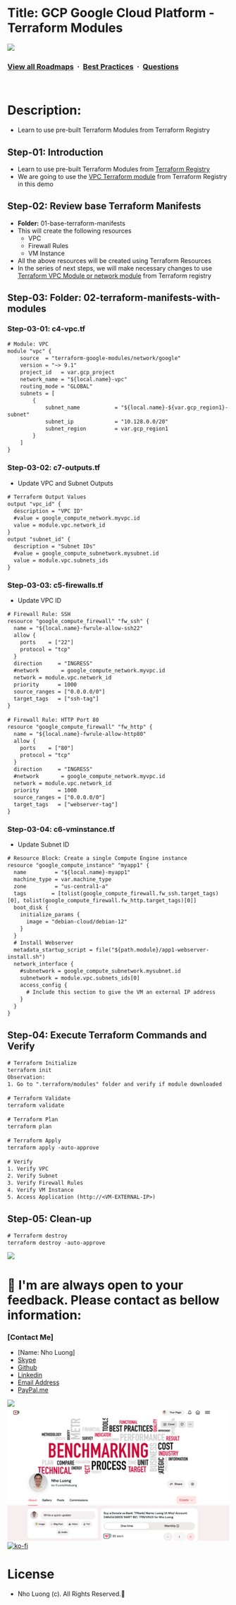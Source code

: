 # Title: GCP Google Cloud Platform - Terraform Modules

![](https://i.imgur.com/waxVImv.png)
### [View all Roadmaps](https://github.com/nholuongut/all-roadmaps) &nbsp;&middot;&nbsp; [Best Practices](https://github.com/nholuongut/all-roadmaps/blob/main/public/best-practices/) &nbsp;&middot;&nbsp; [Questions](https://www.linkedin.com/in/nholuong/)
<br/>

# Description:
-  Learn to use pre-built Terraform Modules from Terraform Registry

## Step-01: Introduction
- Learn to use pre-built Terraform Modules from [Terraform Registry](https://registry.terraform.io/browse/modules?provider=google)
- We are going to use the [VPC Terraform module](https://registry.terraform.io/modules/terraform-google-modules/network/google/latest) from Terraform Registry in this demo

## Step-02: Review base Terraform Manifests
- **Folder:** 01-base-terraform-manifests
- This will create the following resources
  - VPC
  - Firewall Rules
  - VM Instance
- All the above resources will be created using Terraform Resources
- In the series of next steps, we will make necessary changes to use [Terraform VPC Module or network module](https://registry.terraform.io/modules/terraform-google-modules/network/google/latest) from Terraform registry  

## Step-03: Folder: 02-terraform-manifests-with-modules
### Step-03-01: c4-vpc.tf
```hcl
# Module: VPC
module "vpc" {
    source  = "terraform-google-modules/network/google"
    version = "~> 9.1"
    project_id   = var.gcp_project
    network_name = "${local.name}-vpc"
    routing_mode = "GLOBAL"
    subnets = [
        {
            subnet_name           = "${local.name}-${var.gcp_region1}-subnet"
            subnet_ip             = "10.128.0.0/20"
            subnet_region         = var.gcp_region1
        }
    ] 
}
```

### Step-03-02: c7-outputs.tf
- Update VPC and Subnet Outputs
```hcl
# Terraform Output Values
output "vpc_id" {
  description = "VPC ID"
  #value = google_compute_network.myvpc.id 
  value = module.vpc.network_id
}
output "subnet_id" {
  description = "Subnet IDs"
  #value = google_compute_subnetwork.mysubnet.id   
  value = module.vpc.subnets_ids
}
```

### Step-03-03: c5-firewalls.tf
- Update VPC ID
```hcl
# Firewall Rule: SSH
resource "google_compute_firewall" "fw_ssh" {
  name = "${local.name}-fwrule-allow-ssh22"
  allow {
    ports    = ["22"]
    protocol = "tcp"
  }
  direction     = "INGRESS"
  #network       = google_compute_network.myvpc.id 
  network = module.vpc.network_id
  priority      = 1000
  source_ranges = ["0.0.0.0/0"]
  target_tags   = ["ssh-tag"]
}

# Firewall Rule: HTTP Port 80
resource "google_compute_firewall" "fw_http" {
  name = "${local.name}-fwrule-allow-http80"
  allow {
    ports    = ["80"]
    protocol = "tcp"
  }
  direction     = "INGRESS"
  #network       = google_compute_network.myvpc.id 
  network = module.vpc.network_id
  priority      = 1000
  source_ranges = ["0.0.0.0/0"]
  target_tags   = ["webserver-tag"]
}
```

### Step-03-04: c6-vminstance.tf
- Update Subnet ID
```hcl
# Resource Block: Create a single Compute Engine instance
resource "google_compute_instance" "myapp1" {
  name         = "${local.name}-myapp1"
  machine_type = var.machine_type
  zone         = "us-central1-a"
  tags        = [tolist(google_compute_firewall.fw_ssh.target_tags)[0], tolist(google_compute_firewall.fw_http.target_tags)[0]]
  boot_disk {
    initialize_params {
      image = "debian-cloud/debian-12"
    }
  }
  # Install Webserver
  metadata_startup_script = file("${path.module}/app1-webserver-install.sh")
  network_interface {
    #subnetwork = google_compute_subnetwork.mysubnet.id   
    subnetwork = module.vpc.subnets_ids[0]
    access_config {
      # Include this section to give the VM an external IP address
    }
  }
}
```

## Step-04: Execute Terraform Commands and Verify
```t
# Terraform Initialize
terraform init
Observation: 
1. Go to ".terraform/modules" folder and verify if module downloaded

# Terraform Validate
terraform validate

# Terraform Plan
terraform plan

# Terraform Apply
terraform apply -auto-approve

# Verify
1. Verify VPC 
2. Verify Subnet
3. Verify Firewall Rules
4. Verify VM Instance
5. Access Application (http://<VM-EXTERNAL-IP>)
```

## Step-05: Clean-up
```t
# Terraform destroy
terraform destroy -auto-approve
```

![](https://i.imgur.com/waxVImv.png)
# 🚀 I'm are always open to your feedback.  Please contact as bellow information:
### [Contact Me]
* [Name: Nho Luong]
* [Skype](luongutnho_skype)
* [Github](https://github.com/nholuongut/)
* [Linkedin](https://www.linkedin.com/in/nholuong/)
* [Email Address](luongutnho@hotmail.com)
* [PayPal.me](https://www.paypal.com/paypalme/nholuongut)

![](https://i.imgur.com/waxVImv.png)
![](Donate.png)
[![ko-fi](https://ko-fi.com/img/githubbutton_sm.svg)](https://ko-fi.com/nholuong)

# License
* Nho Luong (c). All Rights Reserved.🌟